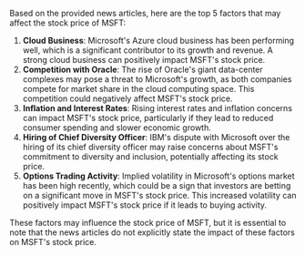 Based on the provided news articles, here are the top 5 factors that may affect the stock price of MSFT:

1. **Cloud Business**: Microsoft's Azure cloud business has been performing well, which is a significant contributor to its growth and revenue. A strong cloud business can positively impact MSFT's stock price.
2. **Competition with Oracle**: The rise of Oracle's giant data-center complexes may pose a threat to Microsoft's growth, as both companies compete for market share in the cloud computing space. This competition could negatively affect MSFT's stock price.
3. **Inflation and Interest Rates**: Rising interest rates and inflation concerns can impact MSFT's stock price, particularly if they lead to reduced consumer spending and slower economic growth.
4. **Hiring of Chief Diversity Officer**: IBM's dispute with Microsoft over the hiring of its chief diversity officer may raise concerns about MSFT's commitment to diversity and inclusion, potentially affecting its stock price.
5. **Options Trading Activity**: Implied volatility in Microsoft's options market has been high recently, which could be a sign that investors are betting on a significant move in MSFT's stock price. This increased volatility can positively impact MSFT's stock price if it leads to buying activity.

These factors may influence the stock price of MSFT, but it is essential to note that the news articles do not explicitly state the impact of these factors on MSFT's stock price.